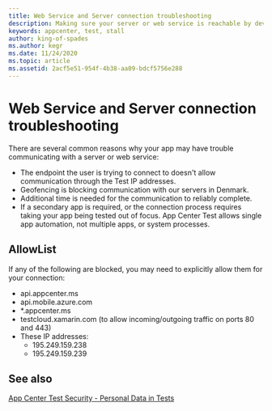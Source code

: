 ```yaml
---
title: Web Service and Server connection troubleshooting
description: Making sure your server or web service is reachable by devices in App Center Test
keywords: appcenter, test, stall
author: king-of-spades
ms.author: kegr
ms.date: 11/24/2020
ms.topic: article
ms.assetid: 2acf5e51-954f-4b38-aa09-bdcf5756e288 
---
```


# Web Service and Server connection troubleshooting
There are several common reasons why your app may have trouble communicating with a server or web service:

- The endpoint the user is trying to connect to doesn't allow communication through the Test IP addresses. 
- Geofencing is blocking communication with our servers in Denmark.
- Additional time is needed for the communication to reliably complete.
- If a secondary app is required, or the connection process requires taking your app being tested out of focus. App Center Test allows single app automation, not multiple apps, or system processes.

## AllowList
If any of the following are blocked, you may need to explicitly allow them for your connection: 

- api.appcenter.ms 
- api.mobile.azure.com 
- *.appcenter.ms 
- testcloud.xamarin.com (to allow incoming/outgoing traffic on ports 80 and 443)
- These IP addresses:
   - 195.249.159.238
   - 195.249.159.239
   
## See also
[App Center Test Security - Personal Data in Tests](~/test-cloud/security.md#personal-data-in-tests)
